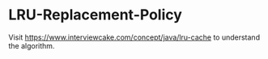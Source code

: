 # LRU-Replacement-Policy

Visit https://www.interviewcake.com/concept/java/lru-cache to understand the algorithm.
